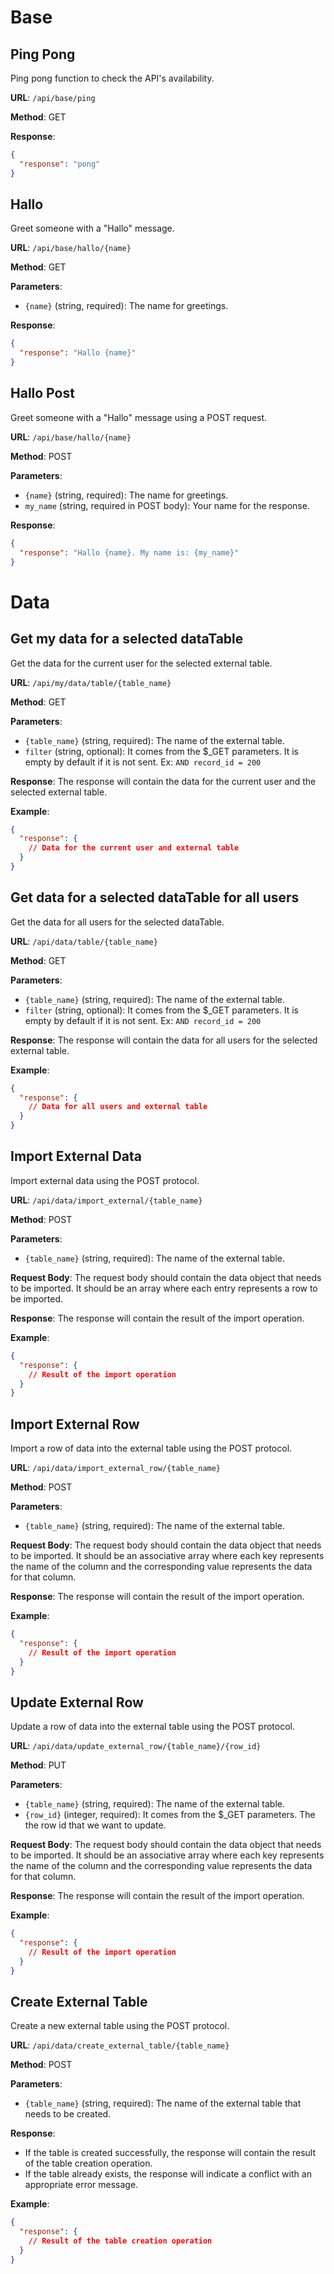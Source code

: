 # Base 
## Ping Pong

Ping pong function to check the API's availability.

**URL**: `/api/base/ping`

**Method**: GET

**Response**:
```json
{
  "response": "pong"
}
```

## Hallo

Greet someone with a "Hallo" message.

**URL**: `/api/base/hallo/{name}`

**Method**: GET

**Parameters**:
- `{name}` (string, required): The name for greetings.

**Response**:
```json
{
  "response": "Hallo {name}"
}
```

## Hallo Post

Greet someone with a "Hallo" message using a POST request.

**URL**: `/api/base/hallo/{name}`

**Method**: POST

**Parameters**:
- `{name}` (string, required): The name for greetings.
- `my_name` (string, required in POST body): Your name for the response.

**Response**:
```json
{
  "response": "Hallo {name}. My name is: {my_name}"
}
```

# Data

## Get my data for a selected dataTable

Get the data for the current user for the selected external table.

**URL**: `/api/my/data/table/{table_name}`

**Method**: GET

**Parameters**:
- `{table_name}` (string, required): The name of the external table.
- `filter` (string, optional): It comes from the $_GET parameters. It is empty by default if it is not sent. Ex: `AND record_id = 200`

**Response**:
The response will contain the data for the current user and the selected external table.

**Example**:
```json
{
  "response": {
    // Data for the current user and external table
  }
}
```

## Get data for a selected dataTable for all users

Get the data for all users for the selected  dataTable. 

**URL**: `/api/data/table/{table_name}`

**Method**: GET

**Parameters**:
- `{table_name}` (string, required): The name of the external table.
- `filter` (string, optional): It comes from the $_GET parameters. It is empty by default if it is not sent. Ex: `AND record_id = 200`

**Response**:
The response will contain the data for all users for the selected external table.

**Example**:
```json
{
  "response": {
    // Data for all users and external table
  }
}
```

## Import External Data

Import external data using the POST protocol.

**URL**: `/api/data/import_external/{table_name}`

**Method**: POST

**Parameters**:
- `{table_name}` (string, required): The name of the external table.

**Request Body**:
The request body should contain the data object that needs to be imported. It should be an array where each entry represents a row to be imported.

**Response**:
The response will contain the result of the import operation.

**Example**:
```json
{
  "response": {
    // Result of the import operation
  }
}
```

## Import External Row

Import a row of data into the external table using the POST protocol.

**URL**: `/api/data/import_external_row/{table_name}`

**Method**: POST

**Parameters**:
- `{table_name}` (string, required): The name of the external table.

**Request Body**:
The request body should contain the data object that needs to be imported. It should be an associative array where each key represents the name of the column and the corresponding value represents the data for that column.

**Response**:
The response will contain the result of the import operation.

**Example**:
```json
{
  "response": {
    // Result of the import operation
  }
}
```

## Update External Row

Update a row of data into the external table using the POST protocol.

**URL**: `/api/data/update_external_row/{table_name}/{row_id}`

**Method**: PUT

**Parameters**:
- `{table_name}` (string, required): The name of the external table.
- `{row_id}` (integer, required): It comes from the $_GET parameters. The the row id that we want to update.

**Request Body**:
The request body should contain the data object that needs to be imported. It should be an associative array where each key represents the name of the column and the corresponding value represents the data for that column.

**Response**:
The response will contain the result of the import operation.

**Example**:
```json
{
  "response": {
    // Result of the import operation
  }
}
```

## Create External Table

Create a new external table using the POST protocol.

**URL**: `/api/data/create_external_table/{table_name}`

**Method**: POST

**Parameters**:
- `{table_name}` (string, required): The name of the external table that needs to be created.

**Response**:
- If the table is created successfully, the response will contain the result of the table creation operation.
- If the table already exists, the response will indicate a conflict with an appropriate error message.

**Example**:
```json
{
  "response": {
    // Result of the table creation operation
  }
}
```


